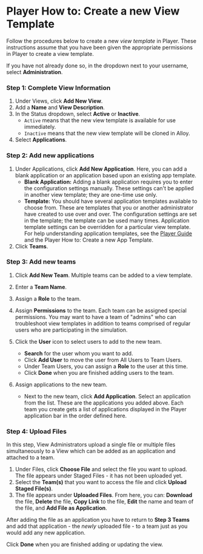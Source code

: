 # Player How to: Create a new View Template

Follow the procedures below to create a new *view template* in Player. These instructions assume that you have been given the appropriate permissions in Player to create a view template.

If you have not already done so, in the dropdown next to your username, select **Administration**.

### Step 1: Complete View Information

1. Under Views, click **Add New View**.
2. Add a **Name** and **View Description**.
3. In the Status dropdown, select **Active** or **Inactive**.
   - `Active` means that the new view template is available for use immediately.
   - `Inactive` means that the new view template will be cloned in Alloy.
4. Select **Applications**.

### Step 2: Add new applications

1. Under Applications, click **Add New Application**. Here, you can add a blank application or an application based upon an existing app template. 
   - **Blank Application:** Adding a blank application requires you to enter the configuration settings manually. These settings can't be applied in another view template; they are one-time use only.
   - **Template:** You should have several application templates available to choose from. These are templates that you or another administrator have created to use over and over. The configuration settings are set in the template; the template can be used many times. Application template settings can be overridden for a particular view template. For help understanding application templates, see the [Player Guide](https://cmu-sei.github.io/crucible/player-guide) and the Player How to: Create a new App Template.
2. Click **Teams**.

### Step 3: Add new teams

1. Click **Add New Team**. Multiple teams can be added to a view template.

2. Enter a **Team Name**.

3. Assign a **Role** to the team.

4. Assign **Permissions** to the team. Each team can be assigned special permissions. You may want to have a team of "admins" who can troubleshoot view templates in addition to teams comprised of regular users who are participating in the simulation.

5. Click the **User** icon to select users to add to the new team.

   - **Search** for the user whom you want to add. 
   - Click **Add User** to move the user from All Users to Team Users.
   - Under Team Users, you can assign a **Role** to the user at this time.
   - Click **Done** when you are finished adding users to the team.

6. Assign applications to the new team.

   - Next to the new team, click **Add Application**. Select an application from the list. These are the applications you added above. Each team you create gets a list of applications displayed in the Player application bar in the order defined here.

### Step 4: Upload Files

In this step, View Administrators upload a single file or multiple files simultaneously to a View which can be added as an application and attached to a team. 

1. Under Files, click **Choose File** and select the file you want to upload. The file appears under Staged Files - it has not been uploaded yet. 
2. Select the **Team(s)** that you want to access the file and click **Upload Staged File(s)**.
3. The file appears under **Uploaded Files**. From here, you can: **Download** the file, **Delete** the file, **Copy Link** to the file, **Edit** the name and team of the file, and **Add File as Application**.

After adding the file as an application you have to return to **Step 3 Teams** and add that application - the _newly_ uploaded file - to a team just as you would add any new application.

Click **Done** when you are finished adding or updating the view.
